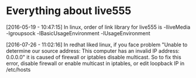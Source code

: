 # Everything about live555

[2016-05-19 - 10:47:15]
In linux, order of link library for live555 is -lliveMedia -lgroupsock -lBasicUsageEnvironment -lUsageEnvironment

[2016-07-26 - 11:02:16]
In redhat liked linux, if you face problem "Unable to determine our source address: This computer has an invalid IP address: 0.0.0.0"
it is caused of firewall or iptables disable multicast. So to fix this error, disable firewall or enable multicast in iptables, or edit
loopback IP in /etc/hosts